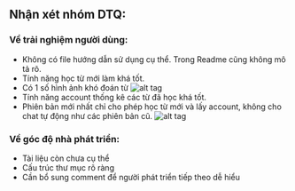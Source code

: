 ## Nhận xét nhóm DTQ:

### Về trải nghiệm người dùng:

- Không có file hướng dẫn sử dụng cụ thể. Trong Readme cũng không mô tả rõ.
- Tính năng học từ mới làm khá tốt. 
- Có 1 số hình ảnh khó đoán từ
![alt tag](https://github.com/truonganhhoang/int3507-2016/blob/master/4C/Nhan-xet/DTQ/m1.png)
- Tính năng account thống kê các từ đã học khá tốt.
- Phiên bản mới nhất chỉ cho phép học từ mới và lấy account, không cho chat tự động như các phiên bản cũ.
![alt tag](https://github.com/truonganhhoang/int3507-2016/blob/master/4C/Nhan-xet/DTQ/M2.png)

### Về góc độ nhà phát triển:
- Tài liệu còn chưa cụ thể
- Cấu trúc thư mục rõ ràng
- Cần bổ sung comment để người phát triển tiếp theo dễ hiểu
